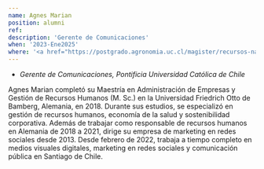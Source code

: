 ```yaml
---
name: Agnes Marian
position: alumni
ref:
description: 'Gerente de Comunicaciones'
when: '2023-Ene2025'
where: '<a href="https://postgrado.agronomia.uc.cl/magister/recursos-naturales">Magister en Recursos Naturales UC</a>'
---
```


- _Gerente de Comunicaciones, Pontificia Universidad Católica de Chile_<br>

Agnes Marian completó su Maestría en Administración de Empresas y Gestión de Recursos Humanos (M. Sc.) en la Universidad Friedrich Otto de Bamberg, Alemania, en 2018. Durante sus estudios, se especializó en gestión de recursos humanos, economía de la salud y sostenibilidad corporativa. Además de trabajar como responsable de recursos humanos en Alemania de 2018 a 2021, dirige su empresa de marketing en redes sociales desde 2013. Desde febrero de 2022, trabaja a tiempo completo en medios visuales digitales, marketing en redes sociales y comunicación pública en Santiago de Chile.
